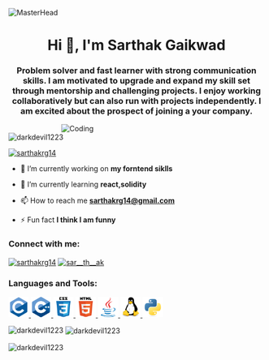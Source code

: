 ![MasterHead](https://logicmojo.com/assets/dist/new_pages/images/js-gif.gif)
<h1 align="center">Hi 👋, I'm Sarthak Gaikwad</h1>
<h3 align="center">Problem solver and fast learner
with strong communication
skills. I am motivated to upgrade
and expand my skill set through
mentorship and challenging
projects. I enjoy working
collaboratively but can also run
with projects independently. I am
excited about the prospect of
joining a your company.</h3>
<img align="right" alt="Coding" width="400" src="https://cdn.dribbble.com/users/720825/screenshots/3253310/slim-jim-_dribbble_-_800x600_.gif">

<p align="left"> <img src="https://komarev.com/ghpvc/?username=darkdevil1223&label=Profile%20views&color=0e75b6&style=flat" alt="darkdevil1223" /> </p>

<p align="left"> <a href="https://twitter.com/sarthakrg14" target="blank"><img src="https://img.shields.io/twitter/follow/sarthakrg14?logo=twitter&style=for-the-badge" alt="sarthakrg14" /></a> </p>

- 🔭 I’m currently working on **my forntend siklls**

- 🌱 I’m currently learning **react,solidity**

- 📫 How to reach me **sarthakrg14@gmail.com**

- ⚡ Fun fact **I think I am funny**

<h3 align="left">Connect with me:</h3>
<p align="left">
<a href="https://twitter.com/sarthakrg14" target="blank"><img align="center" src="https://raw.githubusercontent.com/rahuldkjain/github-profile-readme-generator/master/src/images/icons/Social/twitter.svg" alt="sarthakrg14" height="30" width="40" /></a>
<a href="https://instagram.com/sar__th__ak" target="blank"><img align="center" src="https://raw.githubusercontent.com/rahuldkjain/github-profile-readme-generator/master/src/images/icons/Social/instagram.svg" alt="sar__th__ak" height="30" width="40" /></a>
</p>

<h3 align="left">Languages and Tools:</h3>
<p align="left"> <a href="https://www.cprogramming.com/" target="_blank" rel="noreferrer"> <img src="https://raw.githubusercontent.com/devicons/devicon/master/icons/c/c-original.svg" alt="c" width="40" height="40"/> </a> <a href="https://www.w3schools.com/cpp/" target="_blank" rel="noreferrer"> <img src="https://raw.githubusercontent.com/devicons/devicon/master/icons/cplusplus/cplusplus-original.svg" alt="cplusplus" width="40" height="40"/> </a> <a href="https://www.w3schools.com/css/" target="_blank" rel="noreferrer"> <img src="https://raw.githubusercontent.com/devicons/devicon/master/icons/css3/css3-original-wordmark.svg" alt="css3" width="40" height="40"/> </a> <a href="https://www.w3.org/html/" target="_blank" rel="noreferrer"> <img src="https://raw.githubusercontent.com/devicons/devicon/master/icons/html5/html5-original-wordmark.svg" alt="html5" width="40" height="40"/> </a> <a href="https://www.java.com" target="_blank" rel="noreferrer"> <img src="https://raw.githubusercontent.com/devicons/devicon/master/icons/java/java-original.svg" alt="java" width="40" height="40"/> </a> <a href="https://www.linux.org/" target="_blank" rel="noreferrer"> <img src="https://raw.githubusercontent.com/devicons/devicon/master/icons/linux/linux-original.svg" alt="linux" width="40" height="40"/> </a> <a href="https://www.python.org" target="_blank" rel="noreferrer"> <img src="https://raw.githubusercontent.com/devicons/devicon/master/icons/python/python-original.svg" alt="python" width="40" height="40"/> </a> </p>

<p><img align="left" src="https://github-readme-stats.vercel.app/api/top-langs?username=darkdevil1223&show_icons=true&locale=en&layout=compact" alt="darkdevil1223" /></p>

<p>&nbsp;<img align="center" src="https://github-readme-stats.vercel.app/api?username=darkdevil1223&show_icons=true&locale=en" alt="darkdevil1223" /></p>

<p><img align="center" src="https://github-readme-streak-stats.herokuapp.com/?user=darkdevil1223&" alt="darkdevil1223" /></p>
